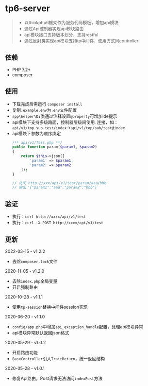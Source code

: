 # tp6-server
> - 以thinkphp6框架作为服务代码模板，增加api模块
> - 通过Api控制器实现api模块路由
> - api模块接口支持版本划分，支持restful
> - 通过反射类实现api模块支持tp中间件，使用方式同controller

## 依赖
- PHP 7.2+
- composer

## 使用
- 下载完成后需运行 `composer install`
- 复制`.example.env`为`.env`文件配置
- `app\helper\Di`类通过注释设置`@property`可增加ide提示
- api模块下支持多级路面，控制器层级间使用`.`连接，如：`api/v1/top.sub.test/index`->`api/v1/top/sub/test@index`
- api模块下参数为顺序绑定
  ```php
  /** api/v1/Test.php **/
  public function param($param1, $param2)
  {
      return $this->json([
          'param1' => $param1,
          'param2' => $param2
      ]);
  }
  
  // 访问 http://xxx/api/v1/test/param/aaa/bbb
  // 输出：{"param1":"aaa","param2":"bbb"}
  ```


## 验证
- 执行：`curl http://xxxx/api/v1/test`
- 执行：`curl -X POST http://xxxx/api/v1/test`

## 更新
2022-03-15 - v1.2.2
- 去除`composer.lock`文件

2020-11-05 - v1.2.0
- 去除`index.php`全局变量
- 开启强制路由

2020-10-28 - v1.1.1
- 使用`tp-session`替换中间件session实现

2020-06-20 - v1.1.0
- `config/app.php`中增加`api_exception_handle`配置，处理api模块异常
- api模块异常默认返回json格式

2020-05-29 - v1.0.2
- 开启路由功能
- `BaseController`引入`TraitReturn`，统一返回结构

2020-05-28 - v1.0.1
- 修复Api路由，Post请求无法访问`indexPost`方法
